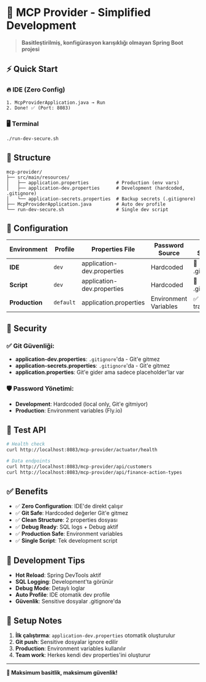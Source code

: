 # 🚀 MCP Provider - Simplified Development

> **Basitleştirilmiş, konfigürasyon karışıklığı olmayan Spring Boot projesi**

## ⚡ Quick Start

### 🔥 IDE (Zero Config)
```
1. McpProviderApplication.java → Run
2. Done! ✅ (Port: 8083)
```

### 🖥️ Terminal
```bash
./run-dev-secure.sh
```

## 📁 Structure

```
mcp-provider/
├── src/main/resources/
│   ├── application.properties          # Production (env vars)
│   ├── application-dev.properties      # Development (hardcoded, .gitignore)
│   └── application-secrets.properties  # Backup secrets (.gitignore)
├── McpProviderApplication.java         # Auto dev profile
└── run-dev-secure.sh                   # Single dev script
```

## 🔧 Configuration

| Environment | Profile | Properties File | Password Source | Git Status |
|-------------|---------|----------------|-----------------|------------|
| **IDE** | `dev` | application-dev.properties | Hardcoded | 🚫 .gitignore |
| **Script** | `dev` | application-dev.properties | Hardcoded | 🚫 .gitignore |
| **Production** | `default` | application.properties | Environment Variables | ✅ Git tracked |

## 🔐 Security

### ✅ **Git Güvenliği:**
- **application-dev.properties**: `.gitignore`'da - Git'e gitmez
- **application-secrets.properties**: `.gitignore`'da - Git'e gitmez
- **application.properties**: Git'e gider ama sadece placeholder'lar var

### 🛡️ **Password Yönetimi:**
- **Development**: Hardcoded (local only, Git'e gitmiyor)
- **Production**: Environment variables (Fly.io)

## 🧪 Test API

```bash
# Health check
curl http://localhost:8083/mcp-provider/actuator/health

# Data endpoints
curl http://localhost:8083/mcp-provider/api/customers
curl http://localhost:8083/mcp-provider/api/finance-action-types
```

## ✅ Benefits

- ✅ **Zero Configuration**: IDE'de direkt çalışır
- ✅ **Git Safe**: Hardcoded değerler Git'e gitmez
- ✅ **Clean Structure**: 2 properties dosyası  
- ✅ **Debug Ready**: SQL logs + Debug aktif
- ✅ **Production Safe**: Environment variables
- ✅ **Single Script**: Tek development script

## 🎯 Development Tips

- **Hot Reload**: Spring DevTools aktif
- **SQL Logging**: Development'ta görünür
- **Debug Mode**: Detaylı loglar
- **Auto Profile**: IDE otomatik dev profile
- **Güvenlik**: Sensitive dosyalar .gitignore'da

## 📝 Setup Notes

1. **İlk çalıştırma**: `application-dev.properties` otomatik oluşturulur
2. **Git push**: Sensitive dosyalar ignore edilir
3. **Production**: Environment variables kullanılır
4. **Team work**: Herkes kendi dev properties'ini oluşturur

---
**🎉 Maksimum basitlik, maksimum güvenlik!** 